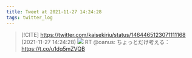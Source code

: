 ```yaml
---
title: Tweet at 2021-11-27 14:24:28
tags: twitter_log
---
```


> [!CITE] https://twitter.com/kaisekiriu/status/1464465123071111168 (2021-11-27 14:24:28)
> ![](https://twitter.com/kaisekiriu/status/1464465123071111168)
> RT @oanus: ちょっとだけ考える： https://t.co/u1dq5mZVQB
